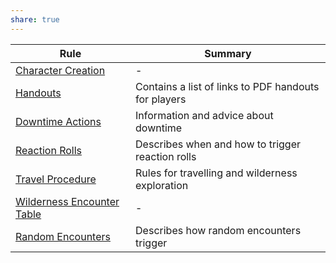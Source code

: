 ```yaml
---  
share: true  
---  
```

| Rule                                                                | Summary                                              |  
| ------------------------------------------------------------------- | ---------------------------------------------------- |  
| [Character Creation](../../Rules/Character%20Creation.md)                 | \-                                                   |  
| [Handouts](../../Rules/Handouts.md)                                     | Contains a list of links to PDF handouts for players |  
| [Downtime Actions](../../Rules/Downtime%20Actions.md)                     | Information and advice about downtime                |  
| [Reaction Rolls](../../Rules/Reaction%20Rolls.md)                         | Describes when and how to trigger reaction rolls     |  
| [Travel Procedure](../../Rules/Travel%20Procedure.md)                     | Rules for travelling and wilderness exploration      |  
| [Wilderness Encounter Table](Wilderness%20Encounter%20Table.md) | \-                                                   |  
| [Random Encounters](Random%20Encounters.md)                   | Describes how random encounters trigger              |  
  
